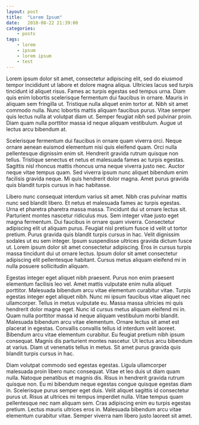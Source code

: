 ```yaml
---
layout: post
title:	"Lorem Ipsum"
date:	2018-08-22 21:39:00
categories:
    - posts
tags:
    - lorem
    - ipsum
    - lorem ipsum
    - test
---
```


Lorem ipsum dolor sit amet, consectetur adipiscing elit, sed do eiusmod tempor incididunt ut labore et dolore magna aliqua. Ultricies lacus sed turpis tincidunt id aliquet risus. Fames ac turpis egestas sed tempus urna. Diam quis enim lobortis scelerisque fermentum dui faucibus in ornare. Mauris in aliquam sem fringilla ut. Tristique nulla aliquet enim tortor at. Nibh sit amet commodo nulla. Nunc lobortis mattis aliquam faucibus purus. Vitae semper quis lectus nulla at volutpat diam ut. Semper feugiat nibh sed pulvinar proin. Diam quam nulla porttitor massa id neque aliquam vestibulum. Augue ut lectus arcu bibendum at.

Scelerisque fermentum dui faucibus in ornare quam viverra orci. Neque ornare aenean euismod elementum nisi quis eleifend quam. Orci nulla pellentesque dignissim enim sit. Hendrerit gravida rutrum quisque non tellus. Tristique senectus et netus et malesuada fames ac turpis egestas. Sagittis nisl rhoncus mattis rhoncus urna neque viverra justo nec. Auctor neque vitae tempus quam. Sed viverra ipsum nunc aliquet bibendum enim facilisis gravida neque. Mi quis hendrerit dolor magna. Amet purus gravida quis blandit turpis cursus in hac habitasse.

Libero nunc consequat interdum varius sit amet. Nibh cras pulvinar mattis nunc sed blandit libero. Et netus et malesuada fames ac turpis egestas. Urna et pharetra pharetra massa massa. Tincidunt dui ut ornare lectus sit. Parturient montes nascetur ridiculus mus. Sem integer vitae justo eget magna fermentum. Dui faucibus in ornare quam viverra. Consectetur adipiscing elit ut aliquam purus. Feugiat nisl pretium fusce id velit ut tortor pretium. Purus gravida quis blandit turpis cursus in hac. Velit dignissim sodales ut eu sem integer. Ipsum suspendisse ultrices gravida dictum fusce ut. Lorem ipsum dolor sit amet consectetur adipiscing. Eros in cursus turpis massa tincidunt dui ut ornare lectus. Ipsum dolor sit amet consectetur adipiscing elit pellentesque habitant. Cursus metus aliquam eleifend mi in nulla posuere sollicitudin aliquam.

Egestas integer eget aliquet nibh praesent. Purus non enim praesent elementum facilisis leo vel. Amet mattis vulputate enim nulla aliquet porttitor. Malesuada bibendum arcu vitae elementum curabitur vitae. Turpis egestas integer eget aliquet nibh. Nunc mi ipsum faucibus vitae aliquet nec ullamcorper. Tellus in metus vulputate eu. Massa massa ultricies mi quis hendrerit dolor magna eget. Nunc id cursus metus aliquam eleifend mi in. Quam nulla porttitor massa id neque aliquam vestibulum morbi blandit. Malesuada bibendum arcu vitae elementum. Ornare lectus sit amet est placerat in egestas. Convallis convallis tellus id interdum velit laoreet. Bibendum arcu vitae elementum curabitur. Eu feugiat pretium nibh ipsum consequat. Magnis dis parturient montes nascetur. Ut lectus arcu bibendum at varius. Diam ut venenatis tellus in metus. Sit amet purus gravida quis blandit turpis cursus in hac.

Diam volutpat commodo sed egestas egestas. Ligula ullamcorper malesuada proin libero nunc consequat. Vitae et leo duis ut diam quam nulla. Natoque penatibus et magnis dis. Risus in hendrerit gravida rutrum quisque non. Eu mi bibendum neque egestas congue quisque egestas diam in. Scelerisque purus semper eget duis. Velit aliquet sagittis id consectetur purus ut. Risus at ultrices mi tempus imperdiet nulla. Vitae tempus quam pellentesque nec nam aliquam sem. Cras adipiscing enim eu turpis egestas pretium. Lectus mauris ultrices eros in. Malesuada bibendum arcu vitae elementum curabitur vitae. Semper viverra nam libero justo laoreet sit amet.

